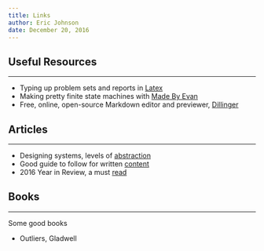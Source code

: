 ```yaml
---  
title: Links 
author: Eric Johnson  
date: December 20, 2016 
---  
```


## Useful Resources
***
* Typing up problem sets and reports in [Latex](http://www.overleaf.com/)
* Making pretty finite state machines with [Made By Evan](https://www.cefns.nau.edu/~edo/Classes/CS315_WWW/Tools/fsm.html)
* Free, online, open-source Markdown editor and previewer, [Dillinger](http://dillinger.io/)

## Articles
***
* Designing systems, levels of [abstraction](http://worrydream.com/LadderOfAbstraction/)
* Good guide to follow for written [content](http://programminghistorian.org/lessons/sustainable-authorship-in-plain-text-using-pandoc-and-markdown)
* 2016 Year in Review, a must [read](https://www.peakprosperity.com/blog/104753/2016-year-review)

## Books 
***
Some good books
* Outliers, Gladwell


